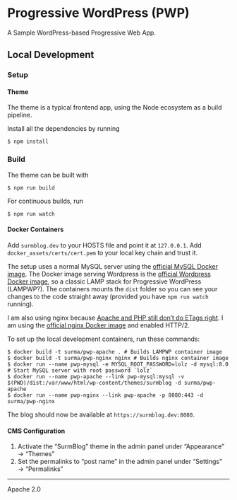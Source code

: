 # Progressive WordPress (PWP)

A Sample WordPress-based Progressive Web App.

## Local Development

### Setup

#### Theme

The theme is a typical frontend app, using the Node ecosystem as a build pipeline.

Install all the dependencies by running

```
$ npm install
```

### Build

The theme can be built with

```
$ npm run build
```

For continuous builds, run

```
$ npm run watch
```

#### Docker Containers

Add `surmblog.dev` to your HOSTS file and point it at `127.0.0.1`. Add `docker_assets/certs/cert.pem` to your local key chain and trust it.

The setup uses a normal MySQL server using the [official MySQL Docker image](https://hub.docker.com/_/mysql/). The Docker image serving Wordpress is the [official Wordpress Docker image](https://hub.docker.com/_/wordpress/), so a classic LAMP stack for Progressive WordPress (LAMPWP?). The containers mounts the `dist` folder so you can see your changes to the code straight away (provided you have `npm run watch` running).

I am also using nginx because [Apache and PHP still don’t do ETags right](https://t.co/Ea8Xz43GBf). I am using the [official nginx Docker image](https://hub.docker.com/_/nginx/) and enabled HTTP/2.

To set up the local development containers, run these commands:

```
$ docker build -t surma/pwp-apache . # Builds LAMPWP container image
$ docker build -t surma/pwp-nginx nginx # Builds nginx container image
$ docker run --name pwp-mysql -e MYSQL_ROOT_PASSWORD=lolz -d mysql:8.0 # Start MySQL server with root password `lolz`
$ docker run --name pwp-apache --link pwp-mysql:mysql -v $(PWD)/dist:/var/www/html/wp-content/themes/surmblog -d surma/pwp-apache
$ docker run --name pwp-nginx --link pwp-apache -p 8080:443 -d surma/pwp-nginx
```

The blog should now be available at `https://surmblog.dev:8080`.

#### CMS Configuration

1. Activate the “SurmBlog” theme in the admin panel under “Appearance” → “Themes”
2. Set the permalinks to “post name” in the admin panel under “Settings” → “Permalinks”

---
Apache 2.0
